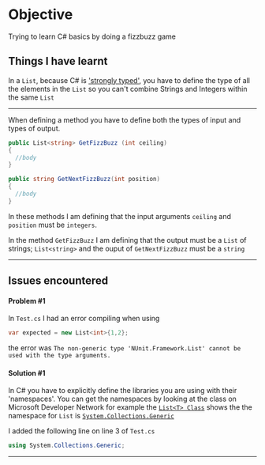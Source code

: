# Objective

Trying to learn C# basics by doing a fizzbuzz game



## Things I have learnt

In a `List`, because C# is ['strongly typed'](http://whatis.techtarget.com/definition/strongly-typed), you have to define the type of all the elements in the `List` so you can't combine Strings and Integers within the same `List`

-----

When defining a method you have to define both the types of input and types of output.
```cs
public List<string> GetFizzBuzz (int ceiling)
{
  //body
}

public string GetNextFizzBuzz(int position)
{
  //body
}
```
In these methods I am defining that the input arguments `ceiling` and `position` must be `integers`.

In the method `GetFizzBuzz` I am defining that the output must be a `List` of strings; `List<string>` and the ouput of `GetNextFizzBuzz` must be a `string`

-----

## Issues encountered

#### Problem #1

In `Test.cs` I had an error compiling when using
```cs
var expected = new List<int>{1,2};
```
the error was
`The non-generic type 'NUnit.Framework.List' cannot be used with the type arguments.`

#### Solution #1

In C# you have to explicitly define the libraries you are using with their 'namespaces'. You can get the namespaces by looking at the class on Microsoft Developer Network for example the [`List<T> Class`](https://msdn.microsoft.com/en-us/library/6sh2ey19) shows the the namespace for `List` is [`System.Collections.Generic`](https://msdn.microsoft.com/en-us/library/system.collections.generic)

I added the following line on line 3 of `Test.cs`

```cs
using System.Collections.Generic;
```

--------
